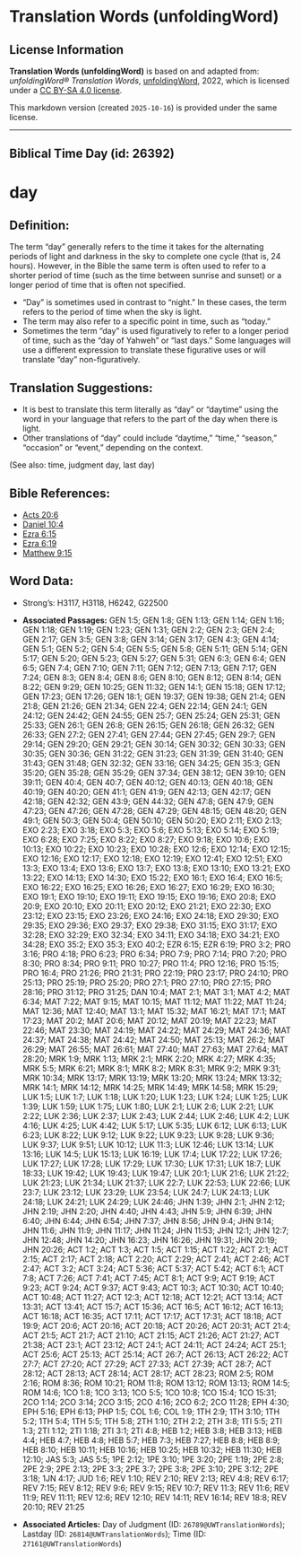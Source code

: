 # Translation Words (unfoldingWord)

## License Information

**Translation Words (unfoldingWord)** is based on and adapted from: _unfoldingWord® Translation Words_, [unfoldingWord](https://unfoldingword.org/utw), 2022, which is licensed under a [CC BY-SA 4.0 license](https://creativecommons.org/licenses/by-sa/4.0/legalcode.en).

This markdown version (created `2025-10-16`) is provided under the same license.



--------------------------------

## Biblical Time Day (id: 26392)

day
===

Definition:
-----------

The term “day” generally refers to the time it takes for the alternating periods of light and darkness in the sky to complete one cycle (that is, 24 hours). However, in the Bible the same term is often used to refer to a shorter period of time (such as the time between sunrise and sunset) or a longer period of time that is often not specified.

* “Day” is sometimes used in contrast to “night.” In these cases, the term refers to the period of time when the sky is light.
* The term may also refer to a specific point in time, such as “today.”
* Sometimes the term “day” is used figuratively to refer to a longer period of time, such as the “day of Yahweh” or “last days.” Some languages will use a different expression to translate these figurative uses or will translate “day” non\-figuratively.

Translation Suggestions:
------------------------

* It is best to translate this term literally as “day” or “daytime” using the word in your language that refers to the part of the day when there is light.
* Other translations of “day” could include “daytime,” “time,” “season,” “occasion” or “event,” depending on the context.

(See also: time, judgment day, last day)

Bible References:
-----------------

* [Acts 20:6](https://ref.ly/Acts20:6)
* [Daniel 10:4](https://ref.ly/Dan10:4)
* [Ezra 6:15](https://ref.ly/Ezra6:15)
* [Ezra 6:19](https://ref.ly/Ezra6:19)
* [Matthew 9:15](https://ref.ly/Matt9:15)

Word Data:
----------

* Strong’s: H3117, H3118, H6242, G22500

* **Associated Passages:** GEN 1:5; GEN 1:8; GEN 1:13; GEN 1:14; GEN 1:16; GEN 1:18; GEN 1:19; GEN 1:23; GEN 1:31; GEN 2:2; GEN 2:3; GEN 2:4; GEN 2:17; GEN 3:5; GEN 3:8; GEN 3:14; GEN 3:17; GEN 4:3; GEN 4:14; GEN 5:1; GEN 5:2; GEN 5:4; GEN 5:5; GEN 5:8; GEN 5:11; GEN 5:14; GEN 5:17; GEN 5:20; GEN 5:23; GEN 5:27; GEN 5:31; GEN 6:3; GEN 6:4; GEN 6:5; GEN 7:4; GEN 7:10; GEN 7:11; GEN 7:12; GEN 7:13; GEN 7:17; GEN 7:24; GEN 8:3; GEN 8:4; GEN 8:6; GEN 8:10; GEN 8:12; GEN 8:14; GEN 8:22; GEN 9:29; GEN 10:25; GEN 11:32; GEN 14:1; GEN 15:18; GEN 17:12; GEN 17:23; GEN 17:26; GEN 18:1; GEN 19:37; GEN 19:38; GEN 21:4; GEN 21:8; GEN 21:26; GEN 21:34; GEN 22:4; GEN 22:14; GEN 24:1; GEN 24:12; GEN 24:42; GEN 24:55; GEN 25:7; GEN 25:24; GEN 25:31; GEN 25:33; GEN 26:1; GEN 26:8; GEN 26:15; GEN 26:18; GEN 26:32; GEN 26:33; GEN 27:2; GEN 27:41; GEN 27:44; GEN 27:45; GEN 29:7; GEN 29:14; GEN 29:20; GEN 29:21; GEN 30:14; GEN 30:32; GEN 30:33; GEN 30:35; GEN 30:36; GEN 31:22; GEN 31:23; GEN 31:39; GEN 31:40; GEN 31:43; GEN 31:48; GEN 32:32; GEN 33:16; GEN 34:25; GEN 35:3; GEN 35:20; GEN 35:28; GEN 35:29; GEN 37:34; GEN 38:12; GEN 39:10; GEN 39:11; GEN 40:4; GEN 40:7; GEN 40:12; GEN 40:13; GEN 40:18; GEN 40:19; GEN 40:20; GEN 41:1; GEN 41:9; GEN 42:13; GEN 42:17; GEN 42:18; GEN 42:32; GEN 43:9; GEN 44:32; GEN 47:8; GEN 47:9; GEN 47:23; GEN 47:26; GEN 47:28; GEN 47:29; GEN 48:15; GEN 48:20; GEN 49:1; GEN 50:3; GEN 50:4; GEN 50:10; GEN 50:20; EXO 2:11; EXO 2:13; EXO 2:23; EXO 3:18; EXO 5:3; EXO 5:6; EXO 5:13; EXO 5:14; EXO 5:19; EXO 6:28; EXO 7:25; EXO 8:22; EXO 8:27; EXO 9:18; EXO 10:6; EXO 10:13; EXO 10:22; EXO 10:23; EXO 10:28; EXO 12:6; EXO 12:14; EXO 12:15; EXO 12:16; EXO 12:17; EXO 12:18; EXO 12:19; EXO 12:41; EXO 12:51; EXO 13:3; EXO 13:4; EXO 13:6; EXO 13:7; EXO 13:8; EXO 13:10; EXO 13:21; EXO 13:22; EXO 14:13; EXO 14:30; EXO 15:22; EXO 16:1; EXO 16:4; EXO 16:5; EXO 16:22; EXO 16:25; EXO 16:26; EXO 16:27; EXO 16:29; EXO 16:30; EXO 19:1; EXO 19:10; EXO 19:11; EXO 19:15; EXO 19:16; EXO 20:8; EXO 20:9; EXO 20:10; EXO 20:11; EXO 20:12; EXO 21:21; EXO 22:30; EXO 23:12; EXO 23:15; EXO 23:26; EXO 24:16; EXO 24:18; EXO 29:30; EXO 29:35; EXO 29:36; EXO 29:37; EXO 29:38; EXO 31:15; EXO 31:17; EXO 32:28; EXO 32:29; EXO 32:34; EXO 34:11; EXO 34:18; EXO 34:21; EXO 34:28; EXO 35:2; EXO 35:3; EXO 40:2; EZR 6:15; EZR 6:19; PRO 3:2; PRO 3:16; PRO 4:18; PRO 6:23; PRO 6:34; PRO 7:9; PRO 7:14; PRO 7:20; PRO 8:30; PRO 8:34; PRO 9:11; PRO 10:27; PRO 11:4; PRO 12:16; PRO 15:15; PRO 16:4; PRO 21:26; PRO 21:31; PRO 22:19; PRO 23:17; PRO 24:10; PRO 25:13; PRO 25:19; PRO 25:20; PRO 27:1; PRO 27:10; PRO 27:15; PRO 28:16; PRO 31:12; PRO 31:25; DAN 10:4; MAT 2:1; MAT 3:1; MAT 4:2; MAT 6:34; MAT 7:22; MAT 9:15; MAT 10:15; MAT 11:12; MAT 11:22; MAT 11:24; MAT 12:36; MAT 12:40; MAT 13:1; MAT 15:32; MAT 16:21; MAT 17:1; MAT 17:23; MAT 20:2; MAT 20:6; MAT 20:12; MAT 20:19; MAT 22:23; MAT 22:46; MAT 23:30; MAT 24:19; MAT 24:22; MAT 24:29; MAT 24:36; MAT 24:37; MAT 24:38; MAT 24:42; MAT 24:50; MAT 25:13; MAT 26:2; MAT 26:29; MAT 26:55; MAT 26:61; MAT 27:40; MAT 27:63; MAT 27:64; MAT 28:20; MRK 1:9; MRK 1:13; MRK 2:1; MRK 2:20; MRK 4:27; MRK 4:35; MRK 5:5; MRK 6:21; MRK 8:1; MRK 8:2; MRK 8:31; MRK 9:2; MRK 9:31; MRK 10:34; MRK 13:17; MRK 13:19; MRK 13:20; MRK 13:24; MRK 13:32; MRK 14:1; MRK 14:12; MRK 14:25; MRK 14:49; MRK 14:58; MRK 15:29; LUK 1:5; LUK 1:7; LUK 1:18; LUK 1:20; LUK 1:23; LUK 1:24; LUK 1:25; LUK 1:39; LUK 1:59; LUK 1:75; LUK 1:80; LUK 2:1; LUK 2:6; LUK 2:21; LUK 2:22; LUK 2:36; LUK 2:37; LUK 2:43; LUK 2:44; LUK 2:46; LUK 4:2; LUK 4:16; LUK 4:25; LUK 4:42; LUK 5:17; LUK 5:35; LUK 6:12; LUK 6:13; LUK 6:23; LUK 8:22; LUK 9:12; LUK 9:22; LUK 9:23; LUK 9:28; LUK 9:36; LUK 9:37; LUK 9:51; LUK 10:12; LUK 11:3; LUK 12:46; LUK 13:14; LUK 13:16; LUK 14:5; LUK 15:13; LUK 16:19; LUK 17:4; LUK 17:22; LUK 17:26; LUK 17:27; LUK 17:28; LUK 17:29; LUK 17:30; LUK 17:31; LUK 18:7; LUK 18:33; LUK 19:42; LUK 19:43; LUK 19:47; LUK 20:1; LUK 21:6; LUK 21:22; LUK 21:23; LUK 21:34; LUK 21:37; LUK 22:7; LUK 22:53; LUK 22:66; LUK 23:7; LUK 23:12; LUK 23:29; LUK 23:54; LUK 24:7; LUK 24:13; LUK 24:18; LUK 24:21; LUK 24:29; LUK 24:46; JHN 1:39; JHN 2:1; JHN 2:12; JHN 2:19; JHN 2:20; JHN 4:40; JHN 4:43; JHN 5:9; JHN 6:39; JHN 6:40; JHN 6:44; JHN 6:54; JHN 7:37; JHN 8:56; JHN 9:4; JHN 9:14; JHN 11:6; JHN 11:9; JHN 11:17; JHN 11:24; JHN 11:53; JHN 12:1; JHN 12:7; JHN 12:48; JHN 14:20; JHN 16:23; JHN 16:26; JHN 19:31; JHN 20:19; JHN 20:26; ACT 1:2; ACT 1:3; ACT 1:5; ACT 1:15; ACT 1:22; ACT 2:1; ACT 2:15; ACT 2:17; ACT 2:18; ACT 2:20; ACT 2:29; ACT 2:41; ACT 2:46; ACT 2:47; ACT 3:2; ACT 3:24; ACT 5:36; ACT 5:37; ACT 5:42; ACT 6:1; ACT 7:8; ACT 7:26; ACT 7:41; ACT 7:45; ACT 8:1; ACT 9:9; ACT 9:19; ACT 9:23; ACT 9:24; ACT 9:37; ACT 9:43; ACT 10:3; ACT 10:30; ACT 10:40; ACT 10:48; ACT 11:27; ACT 12:3; ACT 12:18; ACT 12:21; ACT 13:14; ACT 13:31; ACT 13:41; ACT 15:7; ACT 15:36; ACT 16:5; ACT 16:12; ACT 16:13; ACT 16:18; ACT 16:35; ACT 17:11; ACT 17:17; ACT 17:31; ACT 18:18; ACT 19:9; ACT 20:6; ACT 20:16; ACT 20:18; ACT 20:26; ACT 20:31; ACT 21:4; ACT 21:5; ACT 21:7; ACT 21:10; ACT 21:15; ACT 21:26; ACT 21:27; ACT 21:38; ACT 23:1; ACT 23:12; ACT 24:1; ACT 24:11; ACT 24:24; ACT 25:1; ACT 25:6; ACT 25:13; ACT 25:14; ACT 26:7; ACT 26:13; ACT 26:22; ACT 27:7; ACT 27:20; ACT 27:29; ACT 27:33; ACT 27:39; ACT 28:7; ACT 28:12; ACT 28:13; ACT 28:14; ACT 28:17; ACT 28:23; ROM 2:5; ROM 2:16; ROM 8:36; ROM 10:21; ROM 11:8; ROM 13:12; ROM 13:13; ROM 14:5; ROM 14:6; 1CO 1:8; 1CO 3:13; 1CO 5:5; 1CO 10:8; 1CO 15:4; 1CO 15:31; 2CO 1:14; 2CO 3:14; 2CO 3:15; 2CO 4:16; 2CO 6:2; 2CO 11:28; EPH 4:30; EPH 5:16; EPH 6:13; PHP 1:5; COL 1:6; COL 1:9; 1TH 2:9; 1TH 3:10; 1TH 5:2; 1TH 5:4; 1TH 5:5; 1TH 5:8; 2TH 1:10; 2TH 2:2; 2TH 3:8; 1TI 5:5; 2TI 1:3; 2TI 1:12; 2TI 1:18; 2TI 3:1; 2TI 4:8; HEB 1:2; HEB 3:8; HEB 3:13; HEB 4:4; HEB 4:7; HEB 4:8; HEB 5:7; HEB 7:3; HEB 7:27; HEB 8:8; HEB 8:9; HEB 8:10; HEB 10:11; HEB 10:16; HEB 10:25; HEB 10:32; HEB 11:30; HEB 12:10; JAS 5:3; JAS 5:5; 1PE 2:12; 1PE 3:10; 1PE 3:20; 2PE 1:19; 2PE 2:8; 2PE 2:9; 2PE 2:13; 2PE 3:3; 2PE 3:7; 2PE 3:8; 2PE 3:10; 2PE 3:12; 2PE 3:18; 1JN 4:17; JUD 1:6; REV 1:10; REV 2:10; REV 2:13; REV 4:8; REV 6:17; REV 7:15; REV 8:12; REV 9:6; REV 9:15; REV 10:7; REV 11:3; REV 11:6; REV 11:9; REV 11:11; REV 12:6; REV 12:10; REV 14:11; REV 16:14; REV 18:8; REV 20:10; REV 21:25
* **Associated Articles:** Day of Judgment (ID: `26789@UWTranslationWords`); Lastday (ID: `26814@UWTranslationWords`); Time (ID: `27161@UWTranslationWords`)

